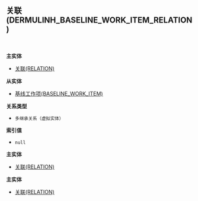 ## 关联(DERMULINH_BASELINE_WORK_ITEM_RELATION) <!-- {docsify-ignore-all} -->



<br>
<p class="panel-title"><b>主实体</b></p>

* [关联(RELATION)](module/Base/relation)

<p class="panel-title"><b>从实体</b></p>

* [基线工作项(BASELINE_WORK_ITEM)](module/ProjMgmt/baseline_work_item)

<p class="panel-title"><b>关系类型</b></p>

* `多继承关系（虚拟实体）`

<p class="panel-title"><b>索引值</b></p>

* `null`

<p class="panel-title"><b>主实体</b></p>

* [关联(RELATION)](module/Base/relation)
<p class="panel-title"><b>主实体</b></p>

* [关联(RELATION)](module/Base/relation)